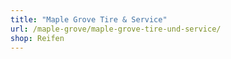 ```yaml
---
title: "Maple Grove Tire & Service"
url: /maple-grove/maple-grove-tire-und-service/
shop: Reifen
---
```

